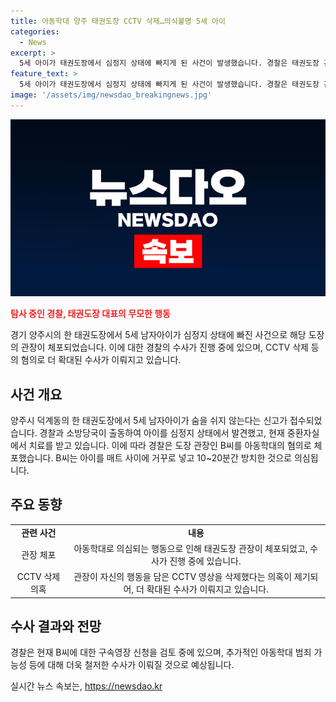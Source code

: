 ```yaml
---
title: 아동학대 양주 태권도장 CCTV 삭제…의식불명 5세 아이
categories:
  - News
excerpt: >
  5세 아이가 태권도장에서 심정지 상태에 빠지게 된 사건이 발생했습니다. 경찰은 태권도장 관장인 30대 B씨를 아동학대 혐의로 체포했으며, B씨는 아이를 매트 사이에 넣고 10~20분간 방치한 혐의를 부인하고 있습니다. 또한 CCTV 영상을 삭제한 것으로 밝혀졌고, 다른 아이에 대한 학대 가능성 등을 조사 중에 있습니다. 현재 A군은 중환자실에서 치료를 받고 있으며, 경찰은 B씨에 대한 구속영장을 신청할 예정입니다.
feature_text: >
  5세 아이가 태권도장에서 심정지 상태에 빠지게 된 사건이 발생했습니다. 경찰은 태권도장 관장인 30대 B씨를 아동학대 혐의로 체포했으며, B씨는 아이를 매트 사이에 넣고 10~20분간 방치한 혐의를 부인하고 있습니다. 또한 CCTV 영상을 삭제한 것으로 밝혀졌고, 다른 아이에 대한 학대 가능성 등을 조사 중에 있습니다. 현재 A군은 중환자실에서 치료를 받고 있으며, 경찰은 B씨에 대한 구속영장을 신청할 예정입니다.
image: '/assets/img/newsdao_breakingnews.jpg'
---
```


<p><img src="/assets/img/newsdao_breakingnews.jpg" alt="implanttips 속보" /></p>

<p><b><span style="color: #ee2323;">탐사 중인 경찰, 태권도장 대표의 무모한 행동</span></b></p>

<p data-ke-size="size16">경기 양주시의 한 태권도장에서 5세 남자아이가 심정지 상태에 빠진 사건으로 해당 도장의 관장이 체포되었습니다. 이에 대한 경찰의 수사가 진행 중에 있으며, CCTV 삭제 등의 혐의로 더 확대된 수사가 이뤄지고 있습니다.</p>

<h2 data-ke-size="size26">사건 개요</h2>

<p data-ke-size="size16">양주시 덕계동의 한 태권도장에서 5세 남자아이가 숨을 쉬지 않는다는 신고가 접수되었습니다. 경찰과 소방당국이 출동하여 아이를 심정지 상태에서 발견했고, 현재 중환자실에서 치료를 받고 있습니다. 이에 따라 경찰은 도장 관장인 B씨를 아동학대의 혐의로 체포했습니다. B씨는 아이를 매트 사이에 거꾸로 넣고 10~20분간 방치한 것으로 의심됩니다.</p>

<h2 data-ke-size="size26">주요 동향</h2>

<table>
  <tr>
    <td style="text-align: center; height: 17px;"><b>관련 사건</b></td>
    <td style="text-align: center; height: 17px;"><b>내용</b></td>
  </tr>
  <tr>
    <td style="text-align: center; height: 17px;">관장 체포</td>
    <td style="text-align: center; height: 17px;">아동학대로 의심되는 행동으로 인해 태권도장 관장이 체포되었고, 수사가 진행 중에 있습니다.</td>
  </tr>
  <tr>
    <td style="text-align: center; height: 17px;">CCTV 삭제 의혹</td>
    <td style="text-align: center; height: 17px;">관장이 자신의 행동을 담은 CCTV 영상을 삭제했다는 의혹이 제기되어, 더 확대된 수사가 이뤄지고 있습니다.</td>
  </tr>
</table>

<h2 data-ke-size="size26">수사 결과와 전망</h2>

<p data-ke-size="size16">경찰은 현재 B씨에 대한 구속영장 신청을 검토 중에 있으며, 추가적인 아동학대 범죄 가능성 등에 대해 더욱 철저한 수사가 이뤄질 것으로 예상됩니다.</p>
실시간 뉴스 속보는, <a href="https://newsdao.kr" rel="dofollow">https://newsdao.kr</a>


